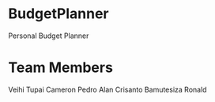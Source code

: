 # BudgetPlanner
Personal Budget Planner

# Team Members
Veihi Tupai
Cameron Pedro
Alan Crisanto
Bamutesiza Ronald
